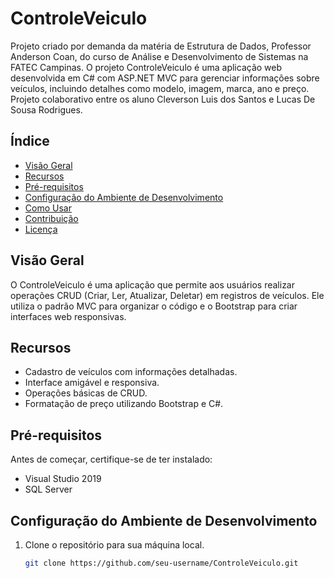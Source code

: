 # ControleVeiculo
Projeto criado por demanda da matéria de Estrutura de Dados, Professor Anderson Coan, do curso de Análise e Desenvolvimento de Sistemas na FATEC Campinas.
O projeto ControleVeiculo é uma aplicação web desenvolvida em C# com ASP.NET MVC para gerenciar informações sobre veículos, incluindo detalhes como modelo, imagem, marca, ano e preço.
Projeto colaborativo entre os aluno Cleverson Luis dos Santos e Lucas De Sousa Rodrigues.

## Índice

- [Visão Geral](#visão-geral)
- [Recursos](#recursos)
- [Pré-requisitos](#pré-requisitos)
- [Configuração do Ambiente de Desenvolvimento](#configuração-do-ambiente-de-desenvolvimento)
- [Como Usar](#como-usar)
- [Contribuição](#contribuição)
- [Licença](#licença)

## Visão Geral

O ControleVeiculo é uma aplicação que permite aos usuários realizar operações CRUD (Criar, Ler, Atualizar, Deletar) em registros de veículos. Ele utiliza o padrão MVC para organizar o código e o Bootstrap para criar interfaces web responsivas.

## Recursos

- Cadastro de veículos com informações detalhadas.
- Interface amigável e responsiva.
- Operações básicas de CRUD.
- Formatação de preço utilizando Bootstrap e C#.

## Pré-requisitos

Antes de começar, certifique-se de ter instalado:

- Visual Studio 2019
- SQL Server

## Configuração do Ambiente de Desenvolvimento

1. Clone o repositório para sua máquina local.
   ```bash
   git clone https://github.com/seu-username/ControleVeiculo.git

